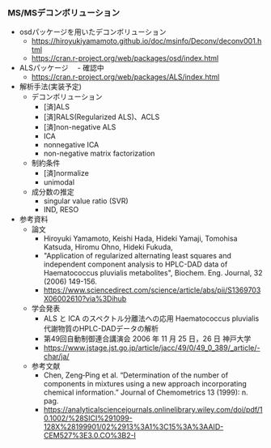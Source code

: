 ### MS/MSデコンボリューション

- osdパッケージを用いたデコンボリューション
  - https://hiroyukiyamamoto.github.io/doc/msinfo/Deconv/deconv001.html
  - https://cran.r-project.org/web/packages/osd/index.html
- ALSパッケージ
　- 確認中
  - https://cran.r-project.org/web/packages/ALS/index.html 
- 解析手法(実装予定)
  - デコンボリューション
    - [済]ALS
    - [済]RALS(Regularized ALS)、ACLS
    - [済]non-negative ALS
    - ICA
    - nonnegative ICA
    - non-negative matrix factorization
  - 制約条件
    - [済]normalize
    - unimodal
  - 成分数の推定
    - singular value ratio (SVR) 
    - IND, RESO
- 参考資料
  - 論文
    - Hiroyuki Yamamoto, Keishi Hada, Hideki Yamaji, Tomohisa Katsuda, Hiromu Ohno, Hideki Fukuda,
    - "Application of regularized alternating least squares and independent component analysis to HPLC-DAD data of Haematococcus pluvialis metabolites", Biochem. Eng. Journal, 32 (2006) 149-156.
    - https://www.sciencedirect.com/science/article/abs/pii/S1369703X06002610?via%3Dihub
  - 学会発表
    - ALS と ICA のスペクトル分離法への応用 Haematococcus pluvialis代謝物質のHPLC-DADデータの解析
    - 第49回自動制御連合講演会 2006 年 11 月 25 日，26 日 神戸大学
    - https://www.jstage.jst.go.jp/article/jacc/49/0/49_0_389/_article/-char/ja/
  - 参考文献
    - Chen, Zeng‐Ping et al. “Determination of the number of components in mixtures using a new approach incorporating chemical information.” Journal of Chemometrics 13 (1999): n. pag.
    - https://analyticalsciencejournals.onlinelibrary.wiley.com/doi/pdf/10.1002/%28SICI%291099-128X%28199901/02%2913%3A1%3C15%3A%3AAID-CEM527%3E3.0.CO%3B2-I






